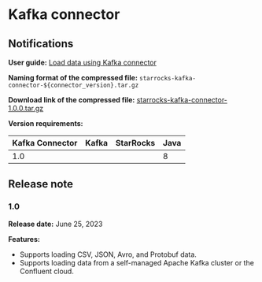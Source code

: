 # Kafka connector

## Notifications

**User guide:** [Load data using Kafka connector](../loading/Kafka-connector-starrocks.md)

**Naming format of the compressed file:** `starrocks-kafka-connector-${connector_version}.tar.gz`

**Download link of the compressed file:** [starrocks-kafka-connector-1.0.0.tar.gz](https://releases.starrocks.io/starrocks/starrocks-kafka-connector-1.0.0.tar.gz)

**Version requirements:**

| Kafka Connector | Kafka | StarRocks | Java |
| --------------- | ----- | --------- | ---- |
| 1.0               |       |           | 8    |

## Release note

### 1.0

**Release date:** June 25, 2023

**Features:**

- Supports loading CSV, JSON, Avro, and Protobuf data.
- Supports loading data from a self-managed Apache Kafka cluster or the Confluent cloud.
